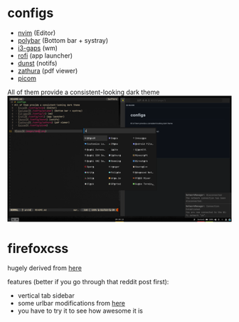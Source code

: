 # configs
 - [nvim](./config/nvim) (Editor)
 - [polybar](./config/polybar) (Bottom bar + systray)
 - [i3-gaps](./config/i3) (wm)
 - [rofi](./config/rofi) (app launcher)
 - [dunst](./config/dunst) (notifs)
 - [zathura](./config/zathura) (pdf viewer)
 - [picom](./config/picom)

All of them provide a consistent-looking dark theme
![demo](.images/demo.png)

# firefoxcss
hugely derived from [here](https://www.reddit.com/r/FirefoxCSS/comments/gvgtxs/minimal_dark_css/)

features (better if you go through that reddit post first):
 - vertical tab sidebar
 - some urlbar modifications from [here](https://github.com/datguypiko/Firefox-Mod-Blur)
 - you have to try it to see how awesome it is
